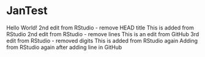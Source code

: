 # JanTest
Hello World!
2nd edit from RStudio - remove HEAD title
This is added from RStudio
2nd edit from RStudio - remove lines
This is an edit from GitHub
3rd edit from RStudio - removed digits
This is added from RStudio again
Adding from RStudio again after adding line in GitHub